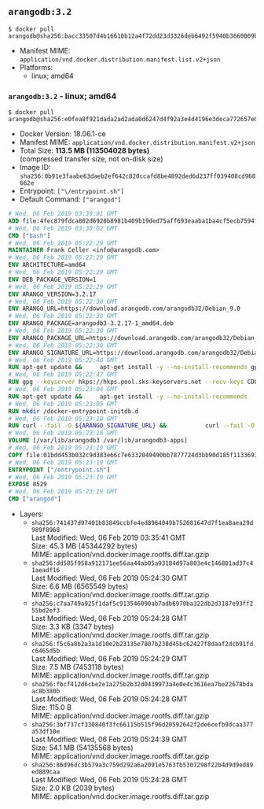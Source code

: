 ## `arangodb:3.2`

```console
$ docker pull arangodb@sha256:bacc33507d4b16610b12a4f72dd23d3326deb6492f5940b3660009bde25e6dd8
```

-	Manifest MIME: `application/vnd.docker.distribution.manifest.list.v2+json`
-	Platforms:
	-	linux; amd64

### `arangodb:3.2` - linux; amd64

```console
$ docker pull arangodb@sha256:e0fea8f921dada2ad2ada0d6247d4f92a3e4d4196e3deca772657e0bd5841081
```

-	Docker Version: 18.06.1-ce
-	Manifest MIME: `application/vnd.docker.distribution.manifest.v2+json`
-	Total Size: **113.5 MB (113504028 bytes)**  
	(compressed transfer size, not on-disk size)
-	Image ID: `sha256:0b91e3faabe63daeb2ef642c820ccafd8be4892ded6d237ff039408cd968662e`
-	Entrypoint: `["\/entrypoint.sh"]`
-	Default Command: `["arangod"]`

```dockerfile
# Wed, 06 Feb 2019 03:30:01 GMT
ADD file:4fec879fdca802d6920b8981b409b19ded75aff693eaaba1ba4cf5ecb7594fdb in / 
# Wed, 06 Feb 2019 03:30:02 GMT
CMD ["bash"]
# Wed, 06 Feb 2019 05:22:29 GMT
MAINTAINER Frank Celler <info@arangodb.com>
# Wed, 06 Feb 2019 05:22:29 GMT
ENV ARCHITECTURE=amd64
# Wed, 06 Feb 2019 05:22:29 GMT
ENV DEB_PACKAGE_VERSION=1
# Wed, 06 Feb 2019 05:22:29 GMT
ENV ARANGO_VERSION=3.2.17
# Wed, 06 Feb 2019 05:22:30 GMT
ENV ARANGO_URL=https://download.arangodb.com/arangodb32/Debian_9.0
# Wed, 06 Feb 2019 05:22:30 GMT
ENV ARANGO_PACKAGE=arangodb3-3.2.17-1_amd64.deb
# Wed, 06 Feb 2019 05:22:30 GMT
ENV ARANGO_PACKAGE_URL=https://download.arangodb.com/arangodb32/Debian_9.0/amd64/arangodb3-3.2.17-1_amd64.deb
# Wed, 06 Feb 2019 05:22:30 GMT
ENV ARANGO_SIGNATURE_URL=https://download.arangodb.com/arangodb32/Debian_9.0/amd64/arangodb3-3.2.17-1_amd64.deb.asc
# Wed, 06 Feb 2019 05:22:40 GMT
RUN apt-get update &&     apt-get install -y --no-install-recommends gpg dirmngr     &&     rm -rf /var/lib/apt/lists/*
# Wed, 06 Feb 2019 05:22:47 GMT
RUN gpg --keyserver hkps://hkps.pool.sks-keyservers.net --recv-keys CD8CB0F1E0AD5B52E93F41E7EA93F5E56E751E9B
# Wed, 06 Feb 2019 05:23:04 GMT
RUN apt-get update &&     apt-get install -y --no-install-recommends         libjemalloc1         ca-certificates         pwgen         curl         numactl     &&     rm -rf /var/lib/apt/lists/*
# Wed, 06 Feb 2019 05:23:05 GMT
RUN mkdir /docker-entrypoint-initdb.d
# Wed, 06 Feb 2019 05:23:18 GMT
RUN curl --fail -O ${ARANGO_SIGNATURE_URL} &&           curl --fail -O ${ARANGO_PACKAGE_URL} &&             gpg --verify ${ARANGO_PACKAGE}.asc &&     (echo arangodb3 arangodb3/password password test | debconf-set-selections) &&     (echo arangodb3 arangodb3/password_again password test | debconf-set-selections) &&     DEBIAN_FRONTEND="noninteractive" dpkg -i ${ARANGO_PACKAGE} &&     rm -rf /var/lib/arangodb3/* &&     sed -ri         -e 's!127\.0\.0\.1!0.0.0.0!g'         -e 's!^(file\s*=).*!\1 -!'         -e 's!^\s*uid\s*=.*!!'         /etc/arangodb3/arangod.conf     && chgrp 0 /var/lib/arangodb3 /var/lib/arangodb3-apps     && chmod 775 /var/lib/arangodb3 /var/lib/arangodb3-apps     &&     rm -f ${ARANGO_PACKAGE}*
# Wed, 06 Feb 2019 05:23:18 GMT
VOLUME [/var/lib/arangodb3 /var/lib/arangodb3-apps]
# Wed, 06 Feb 2019 05:23:19 GMT
COPY file:01bdd453b032c9d383e66c7e6332049490bb7877724d3bb90d185f11336934d2 in /entrypoint.sh 
# Wed, 06 Feb 2019 05:23:19 GMT
ENTRYPOINT ["/entrypoint.sh"]
# Wed, 06 Feb 2019 05:23:19 GMT
EXPOSE 8529
# Wed, 06 Feb 2019 05:23:19 GMT
CMD ["arangod"]
```

-	Layers:
	-	`sha256:741437d97401b83849ccbfe4ed8964049b752081647d7f1ea8aea29d989f8968`  
		Last Modified: Wed, 06 Feb 2019 03:35:41 GMT  
		Size: 45.3 MB (45344292 bytes)  
		MIME: application/vnd.docker.image.rootfs.diff.tar.gzip
	-	`sha256:dd585f958a912171ee56aa44ab05a93184d97a803e4c146801ad37c41aeadf16`  
		Last Modified: Wed, 06 Feb 2019 05:24:30 GMT  
		Size: 6.6 MB (6565549 bytes)  
		MIME: application/vnd.docker.image.rootfs.diff.tar.gzip
	-	`sha256:c7aa749a925f1daf5c913546090ab7adb6970ba322db2d3187e93ff255bd2ef3`  
		Last Modified: Wed, 06 Feb 2019 05:24:28 GMT  
		Size: 3.3 KB (3347 bytes)  
		MIME: application/vnd.docker.image.rootfs.diff.tar.gzip
	-	`sha256:f5c6a8b2a3a1d10e2b23135e7807b238d45bc62427f8daaf2dcb91fdc6465d5b`  
		Last Modified: Wed, 06 Feb 2019 05:24:29 GMT  
		Size: 7.5 MB (7453118 bytes)  
		MIME: application/vnd.docker.image.rootfs.diff.tar.gzip
	-	`sha256:fbcf412d6cbe2e1a275b2b32d0439973a4e0e4c3616ea7be22678bdaac8b380b`  
		Last Modified: Wed, 06 Feb 2019 05:24:28 GMT  
		Size: 115.0 B  
		MIME: application/vnd.docker.image.rootfs.diff.tar.gzip
	-	`sha256:3bf737cf330840f3fc66115b515f96d20592642f2de6cefb9dcaa377a53df10e`  
		Last Modified: Wed, 06 Feb 2019 05:24:39 GMT  
		Size: 54.1 MB (54135568 bytes)  
		MIME: application/vnd.docker.image.rootfs.diff.tar.gzip
	-	`sha256:86d96dc3b579a3c759d292a6a2091e5763fb5307298f22b4d9d9ed89ed889caa`  
		Last Modified: Wed, 06 Feb 2019 05:24:28 GMT  
		Size: 2.0 KB (2039 bytes)  
		MIME: application/vnd.docker.image.rootfs.diff.tar.gzip
